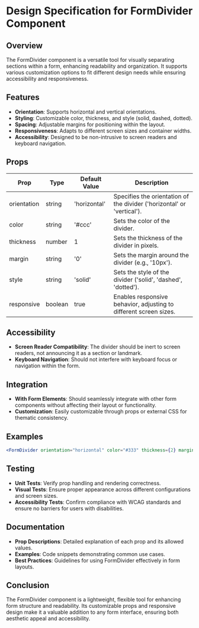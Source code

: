 # Design Specification for FormDivider Component

## Overview

The FormDivider component is a versatile tool for visually separating sections within a form, enhancing readability and organization. It supports various customization options to fit different design needs while ensuring accessibility and responsiveness.

## Features

- **Orientation**: Supports horizontal and vertical orientations.
- **Styling**: Customizable color, thickness, and style (solid, dashed, dotted).
- **Spacing**: Adjustable margins for positioning within the layout.
- **Responsiveness**: Adapts to different screen sizes and container widths.
- **Accessibility**: Designed to be non-intrusive to screen readers and keyboard navigation.

## Props

| Prop            | Type         | Default Value | Description                                                                 |
|-----------------|--------------|---------------|-----------------------------------------------------------------------------|
| orientation     | string       | 'horizontal'  | Specifies the orientation of the divider ('horizontal' or 'vertical').       |
| color           | string       | '#ccc'        | Sets the color of the divider.                                            |
| thickness       | number       | 1             | Sets the thickness of the divider in pixels.                                |
| margin          | string       | '0'           | Sets the margin around the divider (e.g., '10px').                          |
| style           | string       | 'solid'       | Sets the style of the divider ('solid', 'dashed', 'dotted').               |
| responsive      | boolean      | true          | Enables responsive behavior, adjusting to different screen sizes.            |

## Accessibility

- **Screen Reader Compatibility**: The divider should be inert to screen readers, not announcing it as a section or landmark.
- **Keyboard Navigation**: Should not interfere with keyboard focus or navigation within the form.

## Integration

- **With Form Elements**: Should seamlessly integrate with other form components without affecting their layout or functionality.
- **Customization**: Easily customizable through props or external CSS for thematic consistency.

## Examples

```jsx
<FormDivider orientation="horizontal" color="#333" thickness={2} margin="10px" style="dashed" />
```

## Testing

- **Unit Tests**: Verify prop handling and rendering correctness.
- **Visual Tests**: Ensure proper appearance across different configurations and screen sizes.
- **Accessibility Tests**: Confirm compliance with WCAG standards and ensure no barriers for users with disabilities.

## Documentation

- **Prop Descriptions**: Detailed explanation of each prop and its allowed values.
- **Examples**: Code snippets demonstrating common use cases.
- **Best Practices**: Guidelines for using FormDivider effectively in form layouts.

## Conclusion

The FormDivider component is a lightweight, flexible tool for enhancing form structure and readability. Its customizable props and responsive design make it a valuable addition to any form interface, ensuring both aesthetic appeal and accessibility.